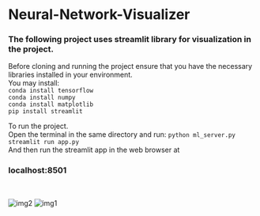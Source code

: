 # Neural-Network-Visualizer <br>
### The following project uses streamlit library for visualization in the project. <br>
Before cloning and running the project ensure that you have the necessary libraries installed in your environment.<br>
You may install:<br>
```conda install tensorflow```<br>
```conda install numpy ```<br>
```conda install matplotlib```<br>
```pip install streamlit```<br>

To run the project.<br>
Open the terminal in the same directory and run:
```python ml_server.py``` <br>
```streamlit run app.py``` <br>
And then run the streamlit app in the web browser at <br>
### localhost:8501
<br>

![img2](https://github.com/Surajv311/Neural-Network-Visualizer/blob/master/images/2.jpg)
![img1](https://github.com/Surajv311/Neural-Network-Visualizer/blob/master/images/1.jpg)

